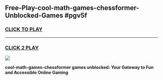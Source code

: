 
## Free-Play-cool-math-games-chessformer-Unblocked-Games #pgv5f
<h3>
<a href="https://news.freeplayer.one?title=cool-math-games-chessformer&ref=8M">CLICK TO PLAY</a></h3>
<hr>

<h3>
<a href="https://news.freeplayer.one?title=cool-math-games-chessformer&ref=8M">CLICK 2 PLAY</a>
  
</h3>

<a href="https://news.freeplayer.one?title=cool-math-games-chessformer&ref=8M"><img src="https://clearcache.store/games.png"></a>


**cool-math-games-chessformer games unblocked: Your Gateway to Fun and Accessible Online Gaming**
